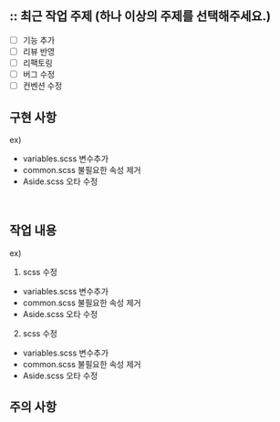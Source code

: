 ## :: 최근 작업 주제 (하나 이상의 주제를 선택해주세요.)
- [ ] 기능 추가
- [ ] 리뷰 반영
- [ ] 리팩토링
- [ ] 버그 수정
- [ ] 컨벤션 수정

## 구현 사항
ex) 
- variables.scss 변수추가
- common.scss 불필요한 속성 제거
- Aside.scss 오타 수정
<br />

## 작업 내용
ex)
1. scss 수정
- variables.scss 변수추가
- common.scss 불필요한 속성 제거
- Aside.scss 오타 수정


2. scss 수정
- variables.scss 변수추가
- common.scss 불필요한 속성 제거
- Aside.scss 오타 수정

## 주의 사항

